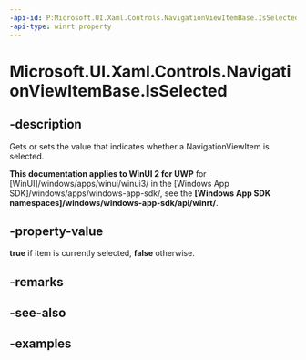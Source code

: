 ```yaml
---
-api-id: P:Microsoft.UI.Xaml.Controls.NavigationViewItemBase.IsSelected
-api-type: winrt property
---
```


# Microsoft.UI.Xaml.Controls.NavigationViewItemBase.IsSelected

<!--
public bool IsSelected { get; set; }
-->


## -description
Gets or sets the value that indicates whether a NavigationViewItem is selected.

**This documentation applies to WinUI 2 for UWP** for [WinUI]/windows/apps/winui/winui3/ in the [Windows App SDK]/windows/apps/windows-app-sdk/, see the **[Windows App SDK namespaces]/windows/windows-app-sdk/api/winrt/**.

## -property-value
**true** if item is currently selected, **false** otherwise. 
## -remarks

## -see-also

## -examples


